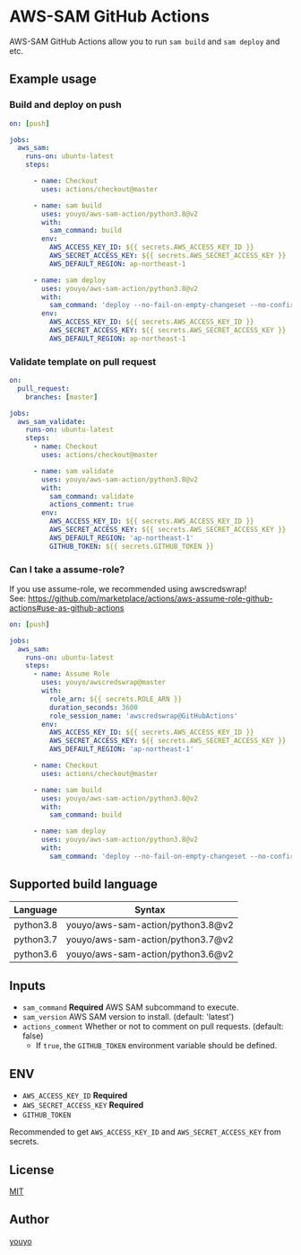 # AWS-SAM GitHub Actions

AWS-SAM GitHub Actions allow you to run `sam build` and `sam deploy` and etc.

## Example usage
### Build and deploy on push

```yaml
on: [push]

jobs:
  aws_sam:
    runs-on: ubuntu-latest
    steps:

      - name: Checkout
        uses: actions/checkout@master

      - name: sam build
        uses: youyo/aws-sam-action/python3.8@v2
        with:
          sam_command: build
        env:
          AWS_ACCESS_KEY_ID: ${{ secrets.AWS_ACCESS_KEY_ID }}
          AWS_SECRET_ACCESS_KEY: ${{ secrets.AWS_SECRET_ACCESS_KEY }}
          AWS_DEFAULT_REGION: ap-northeast-1

      - name: sam deploy
        uses: youyo/aws-sam-action/python3.8@v2
        with:
          sam_command: 'deploy --no-fail-on-empty-changeset --no-confirm-changeset'
        env:
          AWS_ACCESS_KEY_ID: ${{ secrets.AWS_ACCESS_KEY_ID }}
          AWS_SECRET_ACCESS_KEY: ${{ secrets.AWS_SECRET_ACCESS_KEY }}
          AWS_DEFAULT_REGION: ap-northeast-1
```

### Validate template on pull request
```yaml
on:
  pull_request:
    branches: [master]

jobs:
  aws_sam_validate:
    runs-on: ubuntu-latest
    steps:
      - name: Checkout
        uses: actions/checkout@master

      - name: sam validate
        uses: youyo/aws-sam-action/python3.8@v2
        with:
          sam_command: validate
          actions_comment: true
        env:
          AWS_ACCESS_KEY_ID: ${{ secrets.AWS_ACCESS_KEY_ID }}
          AWS_SECRET_ACCESS_KEY: ${{ secrets.AWS_SECRET_ACCESS_KEY }}
          AWS_DEFAULT_REGION: 'ap-northeast-1'
          GITHUB_TOKEN: ${{ secrets.GITHUB_TOKEN }}
```

### Can I take a assume-role?

If you use assume-role, we recommended using awscredswrap!  
See: https://github.com/marketplace/actions/aws-assume-role-github-actions#use-as-github-actions

```yaml
on: [push]

jobs:
  aws_sam:
    runs-on: ubuntu-latest
    steps:
      - name: Assume Role
        uses: youyo/awscredswrap@master
        with:
          role_arn: ${{ secrets.ROLE_ARN }}
          duration_seconds: 3600
          role_session_name: 'awscredswrap@GitHubActions'
        env:
          AWS_ACCESS_KEY_ID: ${{ secrets.AWS_ACCESS_KEY_ID }}
          AWS_SECRET_ACCESS_KEY: ${{ secrets.AWS_SECRET_ACCESS_KEY }}
          AWS_DEFAULT_REGION: 'ap-northeast-1'

      - name: Checkout
        uses: actions/checkout@master

      - name: sam build
        uses: youyo/aws-sam-action/python3.8@v2
        with:
          sam_command: build

      - name: sam deploy
        uses: youyo/aws-sam-action/python3.8@v2
        with:
          sam_command: 'deploy --no-fail-on-empty-changeset --no-confirm-changeset'
```

## Supported build language

| Language | Syntax |
| --- | --- |
| python3.8 | youyo/aws-sam-action/python3.8@v2 |
| python3.7 | youyo/aws-sam-action/python3.7@v2 |
| python3.6 | youyo/aws-sam-action/python3.6@v2 |

## Inputs

- `sam_command` **Required** AWS SAM subcommand to execute.
- `sam_version` AWS SAM version to install. (default: 'latest')
- `actions_comment` Whether or not to comment on pull requests. (default: false)
  - If `true`, the `GITHUB_TOKEN` environment variable should be defined.

## ENV

- `AWS_ACCESS_KEY_ID` **Required**
- `AWS_SECRET_ACCESS_KEY` **Required**
- `GITHUB_TOKEN`

Recommended to get `AWS_ACCESS_KEY_ID` and `AWS_SECRET_ACCESS_KEY` from secrets.

## License

[MIT](LICENSE)

## Author

[youyo](https://github.com/youyo)
